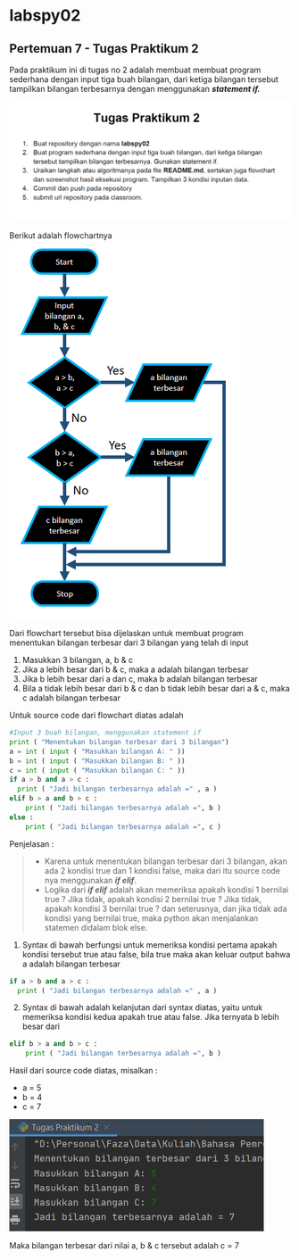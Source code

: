 # labspy02
## Pertemuan 7 - Tugas Praktikum 2 
Pada praktikum ini di tugas no 2 adalah membuat membuat program sederhana dengan input tiga buah bilangan, dari ketiga bilangan
tersebut tampilkan bilangan terbesarnya dengan menggunakan ***statement if.***

![Tugas2](Pic/Tugas2.png)

Berikut adalah flowchartnya
![Flowchart](Pic/Flowchart.png)<br>

Dari flowchart tersebut bisa dijelaskan untuk membuat program menentukan bilangan terbesar dari 3 bilangan yang telah di input
1. Masukkan 3 bilangan, a, b & c
2. Jika a lebih besar dari b & c, maka a adalah bilangan terbesar
3. Jika b lebih besar dari a dan c, maka b adalah bilangan terbesar
4. Bila a tidak lebih besar dari b & c dan b tidak lebih besar dari a & c, maka c adalah bilangan terbesar

Untuk source code dari flowchart diatas adalah
```python
#Input 3 buah bilangan, menggunakan statement if
print ( "Menentukan bilangan terbesar dari 3 bilangan")
a = int ( input ( "Masukkan bilangan A: " ))
b = int ( input ( "Masukkan bilangan B: " ))
c = int ( input ( "Masukkan bilangan C: " ))
if a > b and a > c :
  print ( "Jadi bilangan terbesarnya adalah =" , a )
elif b > a and b > c :
    print ( "Jadi bilangan terbesarnya adalah =", b )
else :
    print ( "Jadi bilangan terbesarnya adalah =", c )
```
Penjelasan :<br>
> * Karena untuk menentukan bilangan terbesar dari 3 bilangan, akan ada 2 kondisi true dan 1 kondisi false, maka dari itu source code nya menggunakan ***if elif***.<br>
> * Logika dari ***if elif*** adalah akan memeriksa apakah kondisi 1 bernilai true ? Jika tidak, apakah kondisi 2 bernilai true ? Jika tidak, apakah kondisi 3 bernilai true ? dan seterusnya, dan jika tidak ada kondisi yang bernilai true, maka python akan menjalankan statemen didalam blok else.<br>

1. Syntax di bawah berfungsi untuk memeriksa kondisi pertama apakah kondisi tersebut true atau false, bila true maka akan keluar output bahwa a adalah bilangan terbesar
```python
if a > b and a > c :
  print ( "Jadi bilangan terbesarnya adalah =" , a )
```
2. Syntax di bawah adalah kelanjutan dari syntax diatas, yaitu untuk memeriksa kondisi kedua apakah true atau false. Jika ternyata b lebih besar dari
```python
elif b > a and b > c :
    print ( "Jadi bilangan terbesarnya adalah =", b )
```

Hasil dari source code diatas, misalkan :
* a = 5
* b = 4
* c = 7

![output](Pic/output.png)  

Maka bilangan terbesar dari nilai a, b & c tersebut adalah c = 7